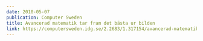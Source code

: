 ```yaml
---
date: 2010-05-07
publication: Computer Sweden
title: Avancerad matematik tar fram det bästa ur bilden
link: https://computersweden.idg.se/2.2683/1.317154/avancerad-matematik-tar-fram-det-basta-ur-bilden
---
```

